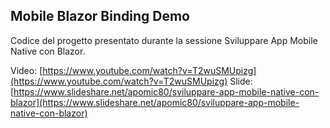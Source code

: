 ## Mobile Blazor Binding Demo

Codice del progetto presentato durante la sessione Sviluppare App Mobile Native con Blazor.

Video: [https://www.youtube.com/watch?v=T2wuSMUpizg](https://www.youtube.com/watch?v=T2wuSMUpizg)
Slide: [https://www.slideshare.net/apomic80/sviluppare-app-mobile-native-con-blazor](https://www.slideshare.net/apomic80/sviluppare-app-mobile-native-con-blazor)